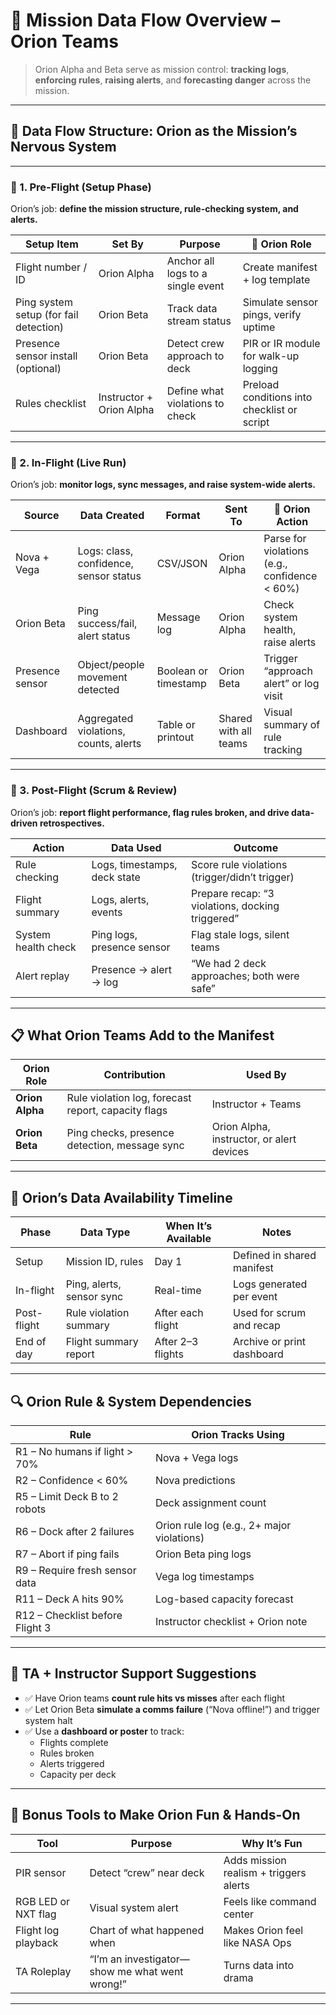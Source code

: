 
# 📡 Mission Data Flow Overview – Orion Teams  
> Orion Alpha and Beta serve as mission control: **tracking logs**, **enforcing rules**, **raising alerts**, and **forecasting danger** across the mission.

---

## 🧭 Data Flow Structure: **Orion as the Mission’s Nervous System**

---

### 🔹 1. Pre-Flight (Setup Phase)  
Orion’s job: **define the mission structure, rule-checking system, and alerts.**

| Setup Item | Set By | Purpose | 🧠 Orion Role |
|------------|--------|---------|--------------|
| Flight number / ID | Orion Alpha | Anchor all logs to a single event | Create manifest + log template |
| Ping system setup (for fail detection) | Orion Beta | Track data stream status | Simulate sensor pings, verify uptime |
| Presence sensor install (optional) | Orion Beta | Detect crew approach to deck | PIR or IR module for walk-up logging |
| Rules checklist | Instructor + Orion Alpha | Define what violations to check | Preload conditions into checklist or script |

---

### 🔹 2. In-Flight (Live Run)  
Orion’s job: **monitor logs, sync messages, and raise system-wide alerts.**

| Source | Data Created | Format | Sent To | 🧠 Orion Action |
|--------|--------------|--------|---------|----------------|
| Nova + Vega | Logs: class, confidence, sensor status | CSV/JSON | Orion Alpha | Parse for violations (e.g., confidence < 60%) |
| Orion Beta | Ping success/fail, alert status | Message log | Orion Alpha | Check system health, raise alerts |
| Presence sensor | Object/people movement detected | Boolean or timestamp | Orion Beta | Trigger “approach alert” or log visit |
| Dashboard | Aggregated violations, counts, alerts | Table or printout | Shared with all teams | Visual summary of rule tracking |

---

### 🔹 3. Post-Flight (Scrum & Review)  
Orion’s job: **report flight performance, flag rules broken, and drive data-driven retrospectives.**

| Action | Data Used | Outcome |
|--------|-----------|---------|
| Rule checking | Logs, timestamps, deck state | Score rule violations (trigger/didn’t trigger) |
| Flight summary | Logs, alerts, events | Prepare recap: “3 violations, docking triggered” |
| System health check | Ping logs, presence sensor | Flag stale logs, silent teams |
| Alert replay | Presence → alert → log | “We had 2 deck approaches; both were safe” |

---

## 📋 What Orion Teams Add to the Manifest

| Orion Role | Contribution | Used By |
|------------|--------------|---------|
| **Orion Alpha** | Rule violation log, forecast report, capacity flags | Instructor + Teams |
| **Orion Beta** | Ping checks, presence detection, message sync | Orion Alpha, instructor, or alert devices |

---

## 🔐 Orion’s Data Availability Timeline

| Phase | Data Type | When It’s Available | Notes |
|-------|-----------|----------------------|-------|
| Setup | Mission ID, rules | Day 1 | Defined in shared manifest |
| In-flight | Ping, alerts, sensor sync | Real-time | Logs generated per event |
| Post-flight | Rule violation summary | After each flight | Used for scrum and recap |
| End of day | Flight summary report | After 2–3 flights | Archive or print dashboard

---

## 🔍 Orion Rule & System Dependencies

| Rule | Orion Tracks Using |
|------|--------------------|
| R1 – No humans if light > 70% | Nova + Vega logs |
| R2 – Confidence < 60% | Nova predictions |
| R5 – Limit Deck B to 2 robots | Deck assignment count |
| R6 – Dock after 2 failures | Orion rule log (e.g., 2+ major violations) |
| R7 – Abort if ping fails | Orion Beta ping logs |
| R9 – Require fresh sensor data | Vega log timestamps |
| R11 – Deck A hits 90% | Log-based capacity forecast |
| R12 – Checklist before Flight 3 | Instructor checklist + Orion note |

---

## 🎯 TA + Instructor Support Suggestions

- ✅ Have Orion teams **count rule hits vs misses** after each flight
- ✅ Let Orion Beta **simulate a comms failure** (“Nova offline!”) and trigger system halt
- ✅ Use a **dashboard or poster** to track:
  - Flights complete
  - Rules broken
  - Alerts triggered
  - Capacity per deck

---

## 🎉 Bonus Tools to Make Orion Fun & Hands-On

| Tool | Purpose | Why It’s Fun |
|------|---------|---------------|
| PIR sensor | Detect “crew” near deck | Adds mission realism + triggers alerts |
| RGB LED or NXT flag | Visual system alert | Feels like command center |
| Flight log playback | Chart of what happened when | Makes Orion feel like NASA Ops |
| TA Roleplay | “I’m an investigator—show me what went wrong!” | Turns data into drama

---
